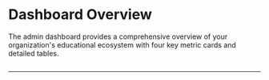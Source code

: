 # Dashboard Overview

The admin dashboard provides a comprehensive overview of your organization's educational ecosystem with four key metric cards and detailed tables.

<figure><img src="../../.gitbook/assets/Screenshot 2025-09-03 at 2.36.43 PM.png" alt=""><figcaption></figcaption></figure>



***
